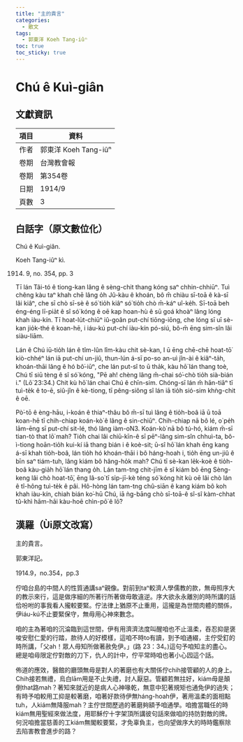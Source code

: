 ```yaml
---
title: "主的貴言"
categories:
  - 散文
tags:
  - 郭東洋 Koeh Tang-iûⁿ
toc: true
toc_sticky: true
---
```


# Chú ê Kuì-giân

## 文獻資訊

| 項目 | 資料 |
|---|---|
| 作者 | 郭東洋 Koeh Tang-iûⁿ |
| 卷期 | 台灣教會報 |
| 卷期 | 第354卷 |
| 日期 | 1914/9 |
| 頁數 | 3 |

## 白話字（原文數位化）

Chú ê Kuì-giân.

Koeh Tang-iûⁿ kì.

1914. 9, no. 354, pp. 3

Tī lán Tâi-tó ê tiong-kan lâng ê sèng-chit thang kóng saⁿ chhin-chhiūⁿ. Tuì chêng kàu taⁿ khah chē lâng o̍h Jû-kàu ê khoán, bô m̄ chiàu sī-toā ê kà-sī lâi kiâⁿ, che sī chò sī-sè ê só͘ tio̍h kiâⁿ só͘ tio̍h chò m̄-káⁿ uî-ke̍h. Sī-toā beh éng-éng lī-pia̍t ê sî só͘ kóng ê oē kap hoan-hù ê sū goá khoàⁿ lâng lóng khah iàu-kín. Tī hoat-lu̍t-chiūⁿ iû-goân put-chí tiōng-iōng, che lóng sī uī sè-kan jio̍k-thé ê koan-hē, i iáu-kú put-chí iàu-kín pó-siú, bô-m̄ ēng sim-sîn lâi siàu-liām.

Lán ê Chú iū-tio̍h lán ê tîm-lûn lîm-kàu chit sè-kan, I ū ēng chē-chē hoat-tō͘ kiò-chhéⁿ lán iā put-chí un-jiû, thun-lún á-sī po-so an-uì jîn-ài ê kiâⁿ-ta̍h, khoán-thāi lâng ê hó bô͘-iūⁿ, che lán put-sî to ū tha̍k, kàu hō͘ lán thang toè, Chú tī siū tèng ê sî só͘ kóng, "Pē ah! chèng lâng m̄-chai só͘-chò tio̍h sià-bián i." (Lō͘ 23:34.) Chit kù hō͘ lán chai Chú ê chīn-sim. Chóng-sī lán m̄ hān-tiāⁿ tī tuì-te̍k ê to-ē, siû-jîn ê kè-tiong, tī pêng-siông sî lán iā tio̍h sió-sim khǹg-chit ê oē.

Pò͘-tō ê èng-hāu, i-koán ê thiaⁿ-thâu bô m̄-sī tuì lâng ê tio̍h-boâ iā ū toā koan-hē tī chih-chiap koán-kò͘ ê lâng ê sin-chiūⁿ. Chih-chiap nā bô lé, o͘ pe̍h lām-ēng sī put-chí sit-lé, thó lâng iàm-o͘N3. Koán-kò͘ nā bô tú-hó, kiám m̄-sī tian-tò that lō͘ mah? Tio̍h chai lâi chiū-kīn-ê sī pēⁿ-lâng sim-sîn chhuì-ta, bô-ì-tiong hoān-tio̍h kui-kí iā thang bián i ê koè-sit; ū-sî hō͘ lán khah ēng kang á-sī khah tio̍h-boâ, lán tio̍h hó khoán-thāi i bô háng-hoah i, tio̍h ēng un-jiû ê bīn saⁿ tiám-tuh, lâng kiám bô hâng-ho̍k mah? Chú tī sè-kan le̍k-koè ê tio̍h-boâ kàu-gia̍h hō͘ lán thang o̍h. Lán tam-tng chit-jīm ê sî kiám bô ēng Sèng-keng lâi chò hoat-tō͘, ēng Iâ-so͘ tī si̍p-jī-kè téng só͘ kóng hit kù oē lâi chò lán ê tî-hông tuì-te̍k ê pâi. Hô-hòng lán tam-tng chû-siān ê kang kiám bô koh khah iàu-kín, chiah bián ko͘-hū Chú, iā ǹg-bāng chò sī-toā-ê sî-sî kàm-chhat tû-khì hām-hāi kàu-hoē chìn-pō͘ ê lō͘?

## 漢羅（Ùi原文改寫）

主的貴言。

郭東洋記。

1914.9，no.354，pp.3

佇咱台島的中間人的性質通講saⁿ親像。對前到taⁿ較濟人學儒教的款，無毋照序大的教示來行，這是做序細的所著行所著做毋敢違逆。序大欲永永離別的時所講的話佮吩咐的事我看人攏較要緊。佇法律上猶原不止重用，這攏是為世間肉體的關係，伊iáu-kú不止要緊保守，無毋用心神來數念。

咱的主為著咱的沉淪臨到這世間，伊有用濟濟法度叫醒咱也不止溫柔，吞忍抑是褒唆安慰仁愛的行踏，款待人的好模樣，這咱不時to有讀，到予咱通綴，主佇受釘的時所講，「父ah！眾人毋知所做著赦免伊。」(路 23：34。)這句予咱知主的盡心。總是咱毋限定佇對敵的刀下，仇人的計中，佇平常時咱也著小心囥這个話。

佈道的應效，醫館的廳頭無毋是對人的著磨也有大關係佇chih接管顧的人的身上。Chih接若無禮，烏白lām用是不止失禮，討人厭惡。管顧若無拄好，kiám毋是顛倒that路mah？著知來就近的是病人心神喙乾，無意中犯著規矩也通免伊的過失；有時予咱較用工抑是較著磨，咱著好款待伊無háng-hoah伊，著用溫柔的面相點tuh，人kiám無降服mah？主佇世間歷過的著磨夠額予咱通學。咱擔當職任的時kiám無用聖經來做法度，用耶穌佇十字架頂所講彼句話來做咱的持防對敵的牌。何況咱擔當慈善的工kiám無閣較要緊，才免辜負主，也向望做序大的時時鑑察除去陷害教會進步的路？
